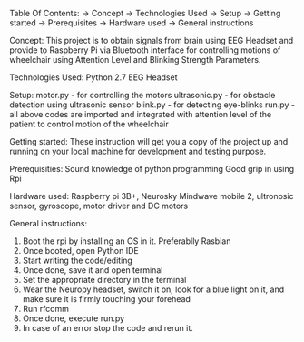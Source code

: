 Table Of Contents:
-> Concept
-> Technologies Used
-> Setup
-> Getting started
-> Prerequisites
-> Hardware used
-> General instructions

Concept:
This project is to obtain signals from brain using EEG Headset and provide to Raspberry Pi via Bluetooth interface for controlling motions of wheelchair using Attention Level and Blinking Strength Parameters.

Technologies Used:
Python 2.7
EEG Headset

Setup:
motor.py - for controlling the motors
ultrasonic.py - for obstacle detection using ultrasonic sensor
blink.py - for detecting eye-blinks
run.py - all above codes are imported and integrated with attention level of the patient to control motion of the wheelchair

Getting started:
These instruction will get you a copy of the project up and running on your local machine for development and testing purpose. 

Prerequisities:
Sound knowledge of python programming
Good grip in using Rpi

Hardware used: Raspberry pi 3B+, Neurosky Mindwave mobile 2, ultronosic sensor, gyroscope, motor driver and DC motors   

General instructions:
1.  Boot the rpi by installing an OS in it. Preferablly Rasbian
2.  Once booted, open Python IDE
3.  Start writing the code/editing
4.  Once done, save it and open terminal
5.  Set the appropriate directory in the terminal
6.  Wear the Neuropy headset, switch it on, look for a blue light on it, and make sure it is firmly touching your forehead
7.  Run rfcomm
8.  Once done, execute run.py
9.  In case of an error stop the code and rerun it.
